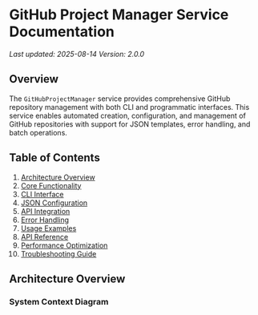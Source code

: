 # GitHub Project Manager Service Documentation

*Last updated: 2025-08-14*
*Version: 2.0.0*

## Overview

The `GitHubProjectManager` service provides comprehensive GitHub repository management with both CLI and programmatic interfaces. This service enables automated creation, configuration, and management of GitHub repositories with support for JSON templates, error handling, and batch operations.

## Table of Contents

1. [Architecture Overview](#architecture-overview)
2. [Core Functionality](#core-functionality)
3. [CLI Interface](#cli-interface)
4. [JSON Configuration](#json-configuration)
5. [API Integration](#api-integration)
6. [Error Handling](#error-handling)
7. [Usage Examples](#usage-examples)
8. [API Reference](#api-reference)
9. [Performance Optimization](#performance-optimization)
10. [Troubleshooting Guide](#troubleshooting-guide)

## Architecture Overview

### System Context Diagram

```mermaid
